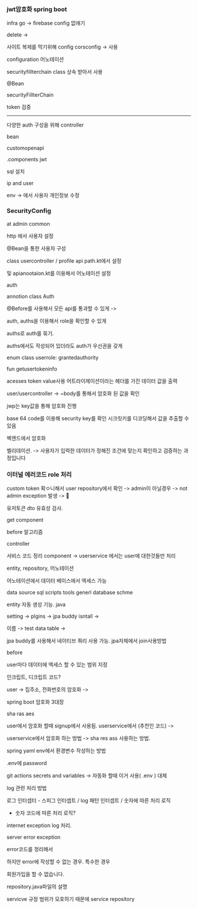 ### jwt암호화 spring boot



infra go -> firebase config 없애기

delete -> 


사이트 복제를 막기위해
config
corsconfig -> 사용


configuration 어노테이션

securityfillterchain class 상속 받아서 사용

@Bean

securityFillterChain

token 검증

---

다양한 auth 구성을 위해 controller



bean


customopenapi

.components
jwt 

sql 설치


ip and user

env -> 에서 사용자 개인정보 수정


### SecurityConfig

at admin common

http 에서 사용자 설정

@Bean을 통한 사용자 구성


class usercontroller / profile api path.kt에서 설정

및 apianootaion.kt를 이용해서 어노테이션 설정

auth 

annotion class Auth

@Before를 사용해서 모든 api를 통과할 수 있게
->


auth, auths을 이용해서 role을 확인할 수 있게

auths로 auth를 묶기.

auths에서도 작성되어 있더라도 auth가 우선권을 갖게

enum class userrole: grantedauthority

fun getusertokeninfo 

acesses token value사용 어트라이제이션이라는 헤더를 가진 데이터 값을 출력

user/usercontroller -> ~body를 통해서 암호화 된 값을 확인

jwp는 key값을 통해 암호화 진행

base 64 code를 이용해 security key를 확인
시크릿키를 디코딩해서 값을 추출할 수 있음

벡엔드에서 암호화

벨리데이션. -> 사용자가 입력한 데이터가 정해진 조건에 맞는지 확인하고 검증하는 과정입니다

### 이터널 에러코드 role 처리
custom token 확ㅇ니해서 user repository에서 확인 -> admin이 아닐경우 -> not admin exception 발생 -> 


유저토큰 dto 유효성 검사.

get component

before 알고리즘

controller

서비스 코드 정리 component -> userservice 에서는 user에 대한것들만 처리

entity, repository, 어노테이션

어노테이션에서 데이터 베이스에서 엑세스 가능

data source sql scripts tools
generl database schme

entity 자동 생성 기능.
java

setting -> plgins -> jpa buddy isntall -> 

이름 -> test data table -> 

jpa buddy를 사용해서 네이티브 쿼리 사용 가능.
jpa자체에서 join사용방법


before

user마다 데이터에 엑세스 할 수 있는 범위 지정

인크립트, 디크립트 코드?

user -> 집주소, 전화번호의 암호화 -> 


spring boot 암호화 3대장

sha ras aes

user에서 암호화 할때 signup에서 사용됨. userservice에서 (추천인 코드) -> 

userservice에서 암호화 하는 방법 -> sha res ass 사용하는 방법.

spring yaml env에서 환경변수 작성하는 방법

.env에 password

git actions secrets and variables -> 자동화 할때 이거 사용( .env ) 대체

log 관련 처리 방법

로그 인터셉터 - 스피그 인터셉트 / log 패턴 인터셉트 / 숫자에 따른 처리 로직
- 숫자 코드에 따른 처리 로직?

internet exception log 처리.

server error exception


error코드를 정리해서 

하지만 error에 작성할 수 없는 경우. 특수한 경우

회원가입을 할 수 없습니다.


repository.java파일의 설명

servicve 규정 범위가 모호하기 때문에 service repository





























